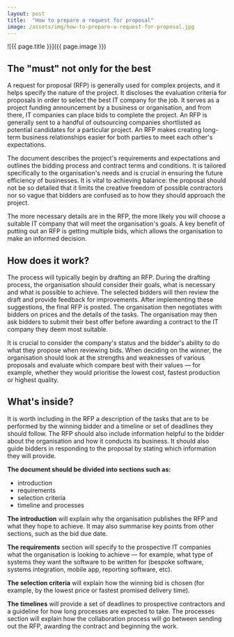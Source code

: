 ```yaml
---
layout: post
title:  "How to prepare a request for proposal"
image: /assets/img/how-to-prepare-a-request-for-proposal.jpg
---
```


![{{ page.title }}]({{ page.image }})

## The "must" not only for the best
A request for proposal (RFP) is generally used for complex projects, and it helps specify the nature of the project. It discloses the evaluation criteria for proposals in order to select the best IT company for the job. It serves as a project funding announcement by a business or organisation, and from there, IT companies can place bids to complete the project. An RFP is generally sent to a handful of outsourcing companies shortlisted as potential candidates for a particular project. An RFP makes creating long-term business relationships easier for both parties to meet each other's expectations.

The document describes the project's requirements and expectations and outlines the bidding process and contract terms and conditions. It is tailored specifically to the organisation's needs and is crucial in ensuring the future efficiency of businesses. It is vital to achieving balance: the proposal should not be so detailed that it limits the creative freedom of possible contractors nor so vague that bidders are confused as to how they should approach the project.

The more necessary details are in the RFP, the more likely you will choose a suitable IT company that will meet the organisation's goals. A key benefit of putting out an RFP is getting multiple bids, which allows the organisation to make an informed decision.

## How does it work?
The process will typically begin by drafting an RFP. During the drafting process, the organisation should consider their goals, what is necessary and what is possible to achieve. The selected bidders will then review the draft and provide feedback for improvements. After implementing these suggestions, the final RFP is posted. The organisation then negotiates with bidders on prices and the details of the tasks. The organisation may then ask bidders to submit their best offer before awarding a contract to the IT company they deem most suitable.

It is crucial to consider the company's status and the bidder's ability to do what they propose when reviewing bids. When deciding on the winner, the organisation should look at the strengths and weaknesses of various proposals and evaluate which compare best with their values — for example, whether they would prioritise the lowest cost, fastest production or highest quality.

## What's inside?
It is worth including in the RFP a description of the tasks that are to be performed by the winning bidder and a timeline or set of deadlines they should follow. The RFP should also include information helpful to the bidder about the organisation and how it conducts its business. It should also guide bidders in responding to the proposal by stating which information they will provide.

**The document should be divided into sections such as:**

- introduction
- requirements
- selection criteria
- timeline and processes
  
**The introduction** will explain why the organisation publishes the RFP and what they hope to achieve. It may also summarise key points from other sections, such as the bid due date.

**The requirements** section will specify to the prospective IT companies what the organisation is looking to achieve — for example, what type of systems they want the software to be written for (bespoke software, systems integration, mobile app, reporting software, etc).

**The selection criteria** will explain how the winning bid is chosen (for example, by the lowest price or fastest promised delivery time).

**The timelines** will provide a set of deadlines to prospective contractors and a guideline for how long processes are expected to take. The processes section will explain how the collaboration process will go between sending out the RFP, awarding the contract and beginning the work.
